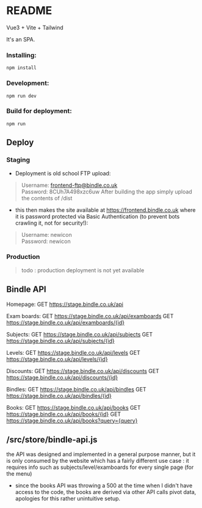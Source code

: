 # README

Vue3 + Vite + Tailwind

It's an SPA.

### Installing:
```
npm install
```

### Development:
```
npm run dev
```

### Build for deployment:
```
npm run 
```

## Deploy

### Staging
* Deployment is old school FTP upload:
> Username: frontend-ftp@bindle.co.uk  
> Password: 8CUh7A498xzc6uw
After building the app simply upload the contents of /dist

* this then makes the site available at https://frontend.bindle.co.uk where it is password protected via Basic 
Authentication (to prevent bots crawling it, not for security!):  
>  Username: newicon  
>  Password: newicon  

### Production
> todo : production deployment is not yet available

## Bindle API
Homepage:
GET https://stage.bindle.co.uk/api

Exam boards:
GET https://stage.bindle.co.uk/api/examboards
GET https://stage.bindle.co.uk/api/examboards/{id}

Subjects:
GET https://stage.bindle.co.uk/api/subjects
GET https://stage.bindle.co.uk/api/subjects/{id}

Levels:
GET https://stage.bindle.co.uk/api/levels
GET https://stage.bindle.co.uk/api/levels/{id}

Discounts:
GET https://stage.bindle.co.uk/api/discounts
GET https://stage.bindle.co.uk/api/discounts/{id}

Bindles:
GET https://stage.bindle.co.uk/api/bindles
GET https://stage.bindle.co.uk/api/bindles/{id}

Books:
GET https://stage.bindle.co.uk/api/books
GET https://stage.bindle.co.uk/api/books/{id}
GET https://stage.bindle.co.uk/api/books?query={query}

## /src/store/bindle-api.js
the API was designed and implemented in a general purpose manner, but it is only consumed by the website which has a 
fairly different use case : it requires info such as subjects/level/examboards for every single page (for the menu)
- since the books API was throwing a 500 at the time when I didn't have access to the code, the books are derived via 
other API calls pivot data, apologies for this rather unintuitive setup.
